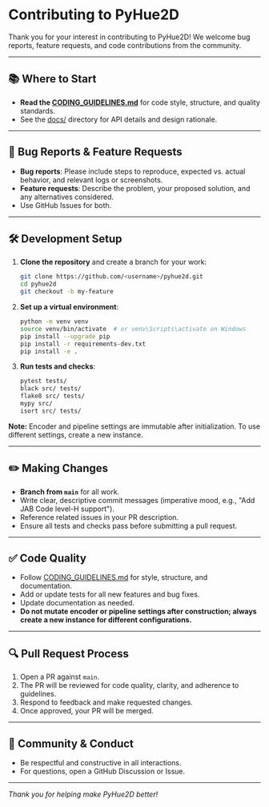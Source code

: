 # Contributing to PyHue2D

Thank you for your interest in contributing to PyHue2D! We welcome bug reports, feature requests, and code contributions from the community.

---

## 📚 Where to Start
- **Read the [CODING_GUIDELINES.md](CODING_GUIDELINES.md)** for code style, structure, and quality standards.
- See the [docs/](docs/) directory for API details and design rationale.

---

## 🐞 Bug Reports & Feature Requests
- **Bug reports**: Please include steps to reproduce, expected vs. actual behavior, and relevant logs or screenshots.
- **Feature requests**: Describe the problem, your proposed solution, and any alternatives considered.
- Use GitHub Issues for both.

---

## 🛠️ Development Setup
1. **Clone the repository** and create a branch for your work:
   ```bash
   git clone https://github.com/<username>/pyhue2d.git
   cd pyhue2d
   git checkout -b my-feature
   ```
2. **Set up a virtual environment**:
   ```bash
   python -m venv venv
   source venv/bin/activate  # or venv\Scripts\activate on Windows
   pip install --upgrade pip
   pip install -r requirements-dev.txt
   pip install -e .
   ```
3. **Run tests and checks**:
   ```bash
   pytest tests/
   black src/ tests/
   flake8 src/ tests/
   mypy src/
   isort src/ tests/
   ```

**Note:** Encoder and pipeline settings are immutable after initialization. To use different settings, create a new instance.

---

## ✏️ Making Changes
- **Branch from `main`** for all work.
- Write clear, descriptive commit messages (imperative mood, e.g., "Add JAB Code level-H support").
- Reference related issues in your PR description.
- Ensure all tests and checks pass before submitting a pull request.

---

## ✅ Code Quality
- Follow [CODING_GUIDELINES.md](CODING_GUIDELINES.md) for style, structure, and documentation.
- Add or update tests for all new features and bug fixes.
- Update documentation as needed.
- **Do not mutate encoder or pipeline settings after construction; always create a new instance for different configurations.**

---

## 🔍 Pull Request Process
1. Open a PR against `main`.
2. The PR will be reviewed for code quality, clarity, and adherence to guidelines.
3. Respond to feedback and make requested changes.
4. Once approved, your PR will be merged.

---

## 🤝 Community & Conduct
- Be respectful and constructive in all interactions.
- For questions, open a GitHub Discussion or Issue.

---

*Thank you for helping make PyHue2D better!* 